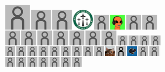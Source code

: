 <picture><img src="icons/default-anon.png" width="80" height="80"><img/></picture> <picture><img src="icons/default-anon.png" width="64" height="64"><img/></picture> <picture><img src="icons/default-anon.png" width="64" height="64"><img/></picture> [<picture><img src="icons/3e9ac621e70bbe27c69d79f346c30491.jpg" width="64" height="64"><img/></picture>](https://www.youtube.com/c/VRFlightSimGuy "VR Flight Sim Guy") <picture><img src="icons/default-anon.png" width="48" height="48"><img/></picture> [<picture><img src="icons/f2abff6a17e0ff18d125e7ba7b003fb2.png" width="48" height="48"><img/></picture>](https://hookmanuk.itch.io/ "hookman") <picture><img src="icons/default-anon.png" width="48" height="48"><img/></picture> <picture><img src="icons/default-anon.png" width="48" height="48"><img/></picture> <picture><img src="icons/default-anon.png" width="48" height="48"><img/></picture> <picture><img src="icons/default-anon.png" width="48" height="48"><img/></picture> <picture><img src="icons/default-anon.png" width="48" height="48"><img/></picture> <picture><img src="icons/default-anon.png" width="48" height="48"><img/></picture> <picture><img src="icons/default-anon.png" width="48" height="48"><img/></picture> <picture><img src="icons/default-anon.png" width="48" height="48"><img/></picture> <picture><img src="icons/default-anon.png" width="48" height="48"><img/></picture> <picture><img src="icons/default-anon.png" width="32" height="32"><img/></picture> <picture><img src="icons/default-anon.png" width="32" height="32"><img/></picture> <picture><img src="icons/default-anon.png" width="32" height="32"><img/></picture> <picture><img src="icons/default-anon.png" width="32" height="32"><img/></picture> <picture><img src="icons/default-anon.png" width="32" height="32"><img/></picture> <picture><img src="icons/default-anon.png" width="32" height="32"><img/></picture> <picture><img src="icons/default-anon.png" width="32" height="32"><img/></picture> <picture><img src="icons/default-anon.png" width="32" height="32"><img/></picture> <picture><img src="icons/default-anon.png" width="32" height="32"><img/></picture> <picture><img src="icons/default-anon.png" width="32" height="32"><img/></picture> <picture><img src="icons/default-anon.png" width="32" height="32"><img/></picture> <picture><img src="icons/default-anon.png" width="32" height="32"><img/></picture> <picture><img src="icons/default-anon.png" width="32" height="32"><img/></picture> [<picture><img src="icons/cbcb907081b8d18f7bcc2755ef8f72ef.jpg" width="32" height="32"><img/></picture>](https://github.com/hsinyu-chen "hsin yu,chen") [<picture><img src="icons/default.png" width="32" height="32"><img/></picture>](# "Nick Babalis") [<picture><img src="icons/faec663d3c4ea4ce4341e621eaeab573.jpg" width="32" height="32"><img/></picture>](https://www.youtube.com/@MartydudeVR "MartydudeVR") <picture><img src="icons/default-anon.png" width="32" height="32"><img/></picture> <picture><img src="icons/default-anon.png" width="32" height="32"><img/></picture> <picture><img src="icons/default-anon.png" width="32" height="32"><img/></picture> <picture><img src="icons/default-anon.png" width="32" height="32"><img/></picture> <picture><img src="icons/default-anon.png" width="32" height="32"><img/></picture> <picture><img src="icons/default-anon.png" width="32" height="32"><img/></picture> <picture><img src="icons/default-anon.png" width="32" height="32"><img/></picture> <picture><img src="icons/default-anon.png" width="32" height="32"><img/></picture> <picture><img src="icons/default-anon.png" width="32" height="32"><img/></picture> 